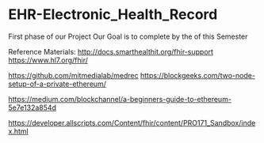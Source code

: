# EHR-Electronic_Health_Record
First phase of our Project
Our Goal is to complete by the of this Semester

Reference Materials:
http://docs.smarthealthit.org/fhir-support
https://www.hl7.org/fhir/


https://github.com/mitmedialab/medrec
https://blockgeeks.com/two-node-setup-of-a-private-ethereum/

https://medium.com/blockchannel/a-beginners-guide-to-ethereum-5e7e132a854d  


https://developer.allscripts.com/Content/fhir/content/PRO171_Sandbox/index.html
